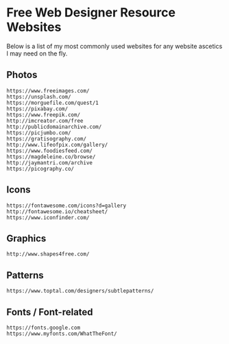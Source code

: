 # Free Web Designer Resource Websites

Below is a list of my most commonly used websites for any website ascetics I may need on the fly. 

## Photos

```
https://www.freeimages.com/
https://unsplash.com/
https://morguefile.com/quest/1
https://pixabay.com/
https://www.freepik.com/
http://imcreator.com/free
http://publicdomainarchive.com/
https://picjumbo.com/
https://gratisography.com/
http://www.lifeofpix.com/gallery/
https://www.foodiesfeed.com/
https://magdeleine.co/browse/
http://jaymantri.com/archive
https://picography.co/
```

## Icons

```
https://fontawesome.com/icons?d=gallery
http://fontawesome.io/cheatsheet/
https://www.iconfinder.com/
```

## Graphics

```
http://www.shapes4free.com/
```


## Patterns

```
https://www.toptal.com/designers/subtlepatterns/
```


## Fonts / Font-related

```
https://fonts.google.com
https://www.myfonts.com/WhatTheFont/

```
